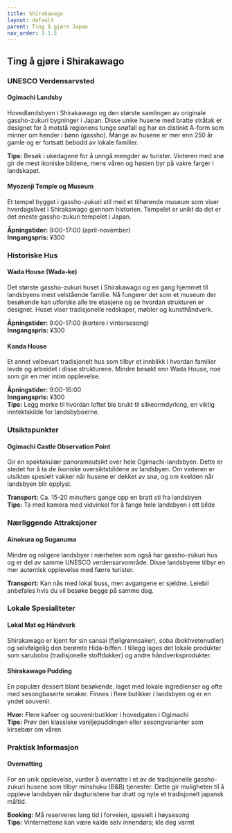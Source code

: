 ```yaml
---
title: Shirakawago 
layout: default
parent: Ting å gjøre Japan
nav_order: 3.1.5
---
```


## Ting å gjøre i Shirakawago

### UNESCO Verdensarvsted

#### Ogimachi Landsby
Hovedlandsbyen i Shirakawago og den største samlingen av originale gassho-zukuri bygninger i Japan. Disse unike husene med bratte stråtak er designet for å motstå regionens tunge snøfall og har en distinkt A-form som minner om hender i bønn (gassho). Mange av husene er mer enn 250 år gamle og er fortsatt bebodd av lokale familier.

**Tips:** Besøk i ukedagene for å unngå mengder av turister. Vinteren med snø gir de mest ikoniske bildene, mens våren og høsten byr på vakre farger i landskapet.

#### Myozenji Temple og Museum
Et tempel bygget i gassho-zukuri stil med et tilhørende museum som viser hverdagslivet i Shirakawago gjennom historien. Tempelet er unikt da det er det eneste gassho-zukuri tempelet i Japan.

**Åpningstider:** 9:00-17:00 (april-november)  
**Inngangspris:** ¥300

### Historiske Hus

#### Wada House (Wada-ke)
Det største gassho-zukuri huset i Shirakawago og en gang hjemmet til landsbyens mest velstående familie. Nå fungerer det som et museum der besøkende kan utforske alle tre etasjene og se hvordan strukturen er designet. Huset viser tradisjonelle redskaper, møbler og kunsthåndverk.

**Åpningstider:** 9:00-17:00 (kortere i vintersesong)  
**Inngangspris:** ¥300

#### Kanda House
Et annet velbevart tradisjonelt hus som tilbyr et innblikk i hvordan familier levde og arbeidet i disse strukturene. Mindre besøkt enn Wada House, noe som gir en mer intim opplevelse.

**Åpningstider:** 9:00-16:00  
**Inngangspris:** ¥300  
**Tips:** Legg merke til hvordan loftet ble brukt til silkeormdyrking, en viktig inntektskilde for landsbyboerne.

### Utsiktspunkter

#### Ogimachi Castle Observation Point
Gir en spektakulær panoramautsikt over hele Ogimachi-landsbyen. Dette er stedet for å ta de ikoniske oversiktsbildene av landsbyen. Om vinteren er utsikten spesielt vakker når husene er dekket av snø, og om kvelden når landsbyen blir opplyst.

**Transport:** Ca. 15-20 minutters gange opp en bratt sti fra landsbyen  
**Tips:** Ta med kamera med vidvinkel for å fange hele landsbyen i ett bilde

### Nærliggende Attraksjoner

#### Ainokura og Suganuma
Mindre og roligere landsbyer i nærheten som også har gassho-zukuri hus og er del av samme UNESCO verdensarvområde. Disse landsbyene tilbyr en mer autentisk opplevelse med færre turister.

**Transport:** Kan nås med lokal buss, men avgangene er sjeldne. Leiebil anbefales hvis du vil besøke begge på samme dag.

### Lokale Spesialiteter

#### Lokal Mat og Håndverk
Shirakawago er kjent for sin sansai (fjellgrønnsaker), soba (bokhvetenudler) og selvfølgelig den berømte Hida-biffen. I tillegg lages det lokale produkter som sarubobo (tradisjonelle stoffdukker) og andre håndverksprodukter.

#### Shirakawago Pudding
En populær dessert blant besøkende, laget med lokale ingredienser og ofte med sesongbaserte smaker. Finnes i flere butikker i landsbyen og er en yndet souvenir.

**Hvor:** Flere kafeer og souvenirbutikker i hovedgaten i Ogimachi  
**Tips:** Prøv den klassiske vaniljepuddingen eller sesongvarianter som kirsebær om våren

### Praktisk Informasjon

#### Overnatting
For en unik opplevelse, vurder å overnatte i et av de tradisjonelle gassho-zukuri husene som tilbyr minshuku (B&B) tjenester. Dette gir muligheten til å oppleve landsbyen når dagturistene har dratt og nyte et tradisjonelt japansk måltid.

**Booking:** Må reserveres lang tid i forveien, spesielt i høysesong  
**Tips:** Vinternettene kan være kalde selv innendørs; kle deg varmt
